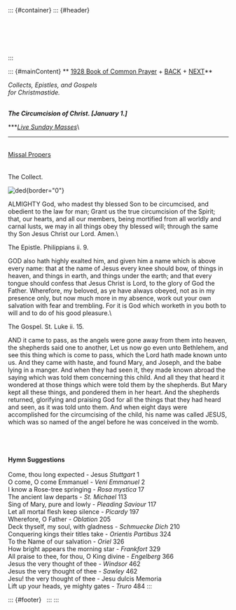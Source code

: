 ::: {#container}
::: {#header}
#  
:::

::: {#mainContent}
** [1928 Book of Common Prayer](../index.html) +
[BACK](christmas1.html) + [NEXT](christmas2.html)**

*Collects, Epistles, and Gospels\
for Christmastide.*

*\
**The Circumcision of Christ. \[January 1.\]***

****[Live Sunday
Masses](http://www.episcopalnet.org/DBS/Sedona/stream.html)*\
***

[](../readings/Christmas1.html#anchor258287)\
[Missal Propers](Missal/Circumcision.html)
[](http://www.episcopalnet.org/DBS/DOR.html#anchor1129459)\
\
\
The Collect.

![ded](http://stats.superstats.com/b/ss/DAVIDMCMANNES/1){border="0"}

ALMIGHTY God, who madest thy blessed Son to be circumcised, and obedient
to the law for man; Grant us the true circumcision of the Spirit; that,
our hearts, and all our members, being mortified from all worldly and
carnal lusts, we may in all things obey thy blessed will; through the
same thy Son Jesus Christ our Lord. Amen.\

The Epistle. Philippians ii. 9.

GOD also hath highly exalted him, and given him a name which is above
every name: that at the name of Jesus every knee should bow, of things
in heaven, and things in earth, and things under the earth; and that
every tongue should confess that Jesus Christ is Lord, to the glory of
God the Father. Wherefore, my beloved, as ye have always obeyed, not as
in my presence only, but now much more in my absence, work out your own
salvation with fear and trembling. For it is God which worketh in you
both to will and to do of his good pleasure.\

The Gospel. St. Luke ii. 15.

AND it came to pass, as the angels were gone away from them into heaven,
the shepherds said one to another, Let us now go even unto Bethlehem,
and see this thing which is come to pass, which the Lord hath made known
unto us. And they came with haste, and found Mary, and Joseph, and the
babe lying in a manger. And when they had seen it, they made known
abroad the saying which was told them concerning this child. And all
they that heard it wondered at those things which were told them by the
shepherds. But Mary kept all these things, and pondered them in her
heart. And the shepherds returned, glorifying and praising God for all
the things that they had heard and seen, as it was told unto them. And
when eight days were accomplished for the circumcising of the child, his
name was called JESUS, which was so named of the angel before he was
conceived in the womb.

######  

**Hymn Suggestions**\
\
Come, thou long expected - Jesus *Stuttgart* 1\
O come, O come Emmanuel - *Veni Emmanuel* 2\
I know a Rose-tree springing - *Rosa mystica* 17\
The ancient law departs *- St. Michael* 113\
Sing of Mary, pure and lowly - *Pleading Saviour* 117\
Let all mortal flesh keep silence - *Picardy* 197\
Wherefore, O Father - *Oblation* 205\
Deck thyself, my soul, with gladness - *Schmuecke Dich* 210\
Conquering kings their titles take - *Orientis Partibus* 324\
To the Name of our salvation - *Oriel* 326\
How bright appears the morning star - *Frankfort* 329\
All praise to thee, for thou, O King divine - *Engelberg* 366\
Jesus the very thought of thee *- Windsor* 462\
Jesus the very thought of thee *- Sawley* 462\
Jesu! the very thought of thee - Jesu dulcis Memoria\
Lift up your heads, ye mighty gates - *Truro* 484
:::

::: {#footer}
 
:::
:::
